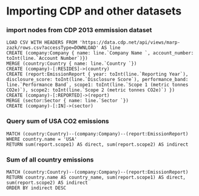 Importing CDP and other datasets
================================

### import nodes from CDP 2013 emmission dataset
```
LOAD CSV WITH HEADERS FROM 'https://data.cdp.net/api/views/marp-zazk/rows.csv?accessType=DOWNLOAD' AS line
CREATE (company:Company { name: line.`Company Name `, account_number: toInt(line.`Account Number`)})
MERGE (country:Country { name: line.`Country `})
CREATE (company)-[:RESIDES]->(country)
CREATE (report:EmissionReport { year: toInt(line.`Reporting Year`), disclosure_score: toInt(line.`Disclosure Score`), performance_band: line.`Performance Band`, scope1: toInt(line.`Scope 1 (metric tonnes CO2e)`), scope2: toInt(line.`Scope 2 (metric tonnes CO2e)`) })
CREATE (company)-[:REPORTED]->(report)
MERGE (sector:Sector { name: line.`Sector `})  
CREATE (company)-[:IN]->(sector)
```

### Query sum of USA CO2 emissions
```
MATCH (country:Country)--(company:Company)--(report:EmissionReport)
WHERE country.name = 'USA'
RETURN sum(report.scope1) AS direct, sum(report.scope2) AS indirect
```

### Sum of all country emissions
```
MATCH (country:Country)--(company:Company)--(report:EmissionReport)
RETURN country.name AS country_name, sum(report.scope1) AS direct, sum(report.scope2) AS indirect
ORDER BY indirect DESC
```


